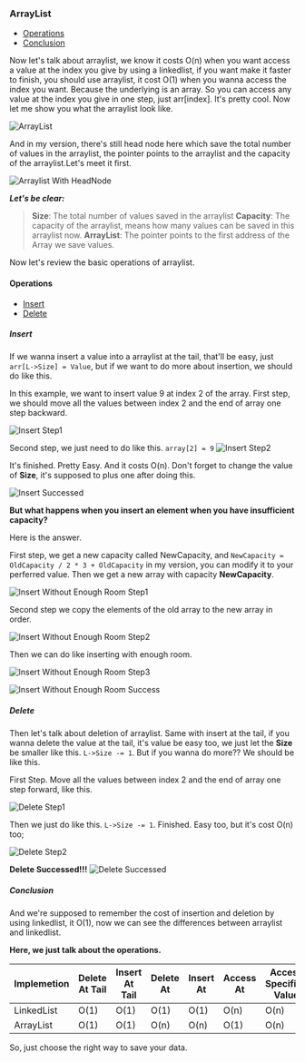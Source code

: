 ### ArrayList

- [Operations](#arraylist_operations)
- [Conclusion](#arraylist_conclusion)

Now let's talk about arraylist, we know it costs O(n) when you want access a value at the index you give by using a linkedlist, if you want make it faster to finish, you should use arraylist, it cost O(1) when you wanna access the index you want. Because the underlying is an array. So you can access any value at the index you give in one step, just arr[index]. It's pretty cool. Now let me show you what the arraylist look like.

![ArrayList](../../../pictures/data_structures/arraylist/arraylist.png)

And in my version, there's still head node here which save the total number of values in the arraylist, the pointer points to the arraylist and the capacity of the arraylist.Let's meet it first.

![Arraylist With HeadNode](../../../pictures/data_structures/arraylist/arraylist_with_head_node.png)

***Let's be clear:***

> **Size**: The total number of values saved in the arraylist
> **Capacity**: The capacity of the arraylist, means how many values can be saved in this arraylist now.
> **ArrayList**: The pointer points to the first address of the Array we save values.

Now let's review the basic operations of arraylist.

<h4 id="arraylist_operations">Operations</h4>

- [Insert](#arraylist_insert)
- [Delete](#arraylist_delete)

<h5 id="arraylist_insert">Insert</h5>

If we wanna insert a value into a arraylist at the tail, that'll be easy, just ```arr[L->Size] = Value```, but if we want to do more about insertion, we should do like this.

In this example, we want to insert value 9 at index 2 of the array.
First step, we should move all the values between index 2 and the end of array one step backward.

![Insert Step1](../../../pictures/data_structures/arraylist/insert_step1.png)

Second step, we just need to do like this. ```array[2] = 9```
![Insert Step2](../../../pictures/data_structures/arraylist/insert_step2.png)

It's finished. Pretty Easy. And it costs O(n). Don't forget to change the value of **Size**, it's supposed to plus one after doing this.

![Insert Successed](../../../pictures/data_structures/arraylist/insert_successed.png)

**But what happens when you insert an element when you have insufficient capacity?**

Here is the answer.

First step, we get a new capacity called NewCapacity, and ```NewCapacity = OldCapacity / 2 * 3 + OldCapacity``` in my version, you can modify it to your perferred value. Then we get a new array with capacity **NewCapacity**.

![Insert Without Enough Room Step1](../../../pictures/data_structures/arraylist/insert_without_enough_room_step1.png)

Second step we copy the elements of the old array to the new array in order.

![Insert Without Enough Room Step2](../../../pictures/data_structures/arraylist/insert_without_enough_room_step2.png)

Then we can do like inserting with enough room.

![Insert Without Enough Room Step3](../../../pictures/data_structures/arraylist/insert_without_enough_room_step3.png)

![Insert Without Enough Room Success](../../../pictures/data_structures/arraylist/insert_without_enough_room_successed.png)

<h5 id="arraylist_delete">Delete</h5>

Then let's talk about deletion of arraylist. Same with insert at the tail, if you wanna delete the value at the tail, it's value be easy too, we just let the **Size** be smaller like this. ```L->Size -= 1```. But if you wanna do more?? We should be like this.

First Step. Move all the values between index 2 and the end of array one step forward, like this.

![Delete Step1](../../../pictures/data_structures/arraylist/delete_step1.png)

Then we just do like this. ```L->Size -= 1```. Finished. Easy too, but it's cost O(n) too;

![Delete Step2](../../../pictures/data_structures/arraylist/delete_step2.png)

**Delete Successed!!!**
![Delete Successed](../../../pictures/data_structures/arraylist/delete_successed.png)

<h5 id="arraylist_conclusion">Conclusion</h5>

And we're supposed to remember the cost of insertion and deletion by using linkedlist, it O(1), now we can see the differences between arraylist and linkedlist.

**Here, we just talk about the operations.**

| Implemetion | Delete At Tail | Insert At Tail | Delete At | Insert At | Access At | Access Specified Value |
| --- | --- | --- | --- | --- | --- | --- |
| LinkedList | O(1) | O(1) | O(1) | O(1) | O(n) | O(n) |
| ArrayList | O(1) | O(1) | O(n) | O(n) | O(1) | O(n) |

So, just choose the right way to save your data.